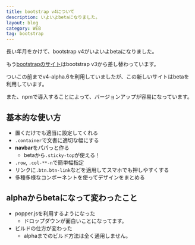 ```yaml
---
title: bootstrap v4について
description: いよいよbetaになりました。
layout: blog
category: WEB
tag: bootstrap
---
```


長い年月をかけて、bootstrap v4がいよいよbetaになりました。

もう[bootstrapのサイト](//getbootstrap.com)はbootstrap v3から差し替わっています。

ついこの前までv4-alpha.6を利用していましたが、この新しいサイトはbetaを利用しています。

また、npmで導入することによって、バージョンアップが容易になっています。

## 基本的な使い方

- 置くだけでも適当に設定してくれる
- `.container`で文書に適切な幅にする
- **navbar**をパパっと作る
  * betaから`.sticky-top`が使える！
- `.row`, `.col-**-n`で簡単幅指定
- リンクに`.btn.btn-link`などを適用してスマホでも押しやすくする
- 多種多様なコンポーネントを使ってデザインをまとめる

## alphaからbetaになって変わったこと

- popper.jsを利用するようになった
  * ドロップダウンが面白いことになってます。
- ビルドの仕方が変わった
  * alphaまでのビルド方法は全く通用しません。